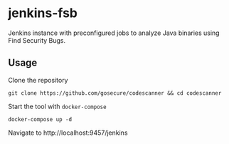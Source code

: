 # jenkins-fsb

Jenkins instance with preconfigured jobs to analyze Java binaries using Find Security Bugs.

## Usage

Clone the repository

    git clone https://github.com/gosecure/codescanner && cd codescanner

Start the tool with `docker-compose`

    docker-compose up -d

Navigate to http://localhost:9457/jenkins
